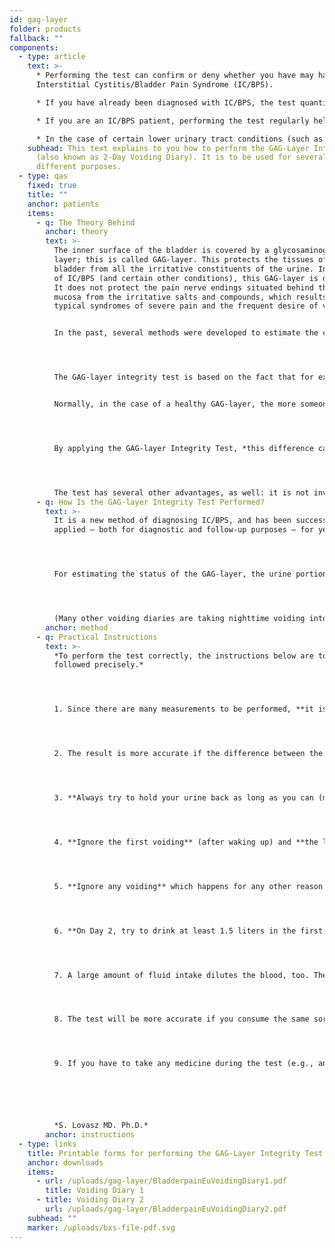 ```yaml
---
id: gag-layer
folder: products
fallback: ""
components:
  - type: article
    text: >-
      * Performing the test can confirm or deny whether you have may have
      Interstitial Cystitis/Bladder Pain Syndrome (IC/BPS).

      * If you have already been diagnosed with IC/BPS, the test quantitatively refers to the current severeness of the condition.

      * If you are an IC/BPS patient, performing the test regularly helps your therapist learn how effective your treatment is and determine the frequency of certain forms of treatment (e.g., bladder instillation).

      * In the case of certain lower urinary tract conditions (such as bacterial infection, bladder complications of oncotherapy), the test reveals whether the GAG-layer of the bladder is deficient (damaged), which may greatly help the convalescence.
    subhead: This text explains to you how to perform the GAG-Layer Integrity Test
      (also known as 2-Day Voiding Diary). It is to be used for several
      different purposes.
  - type: qas
    fixed: true
    title: ""
    anchor: patients
    items:
      - q: The Theory Behind
        anchor: theory
        text: >-
          The inner surface of the bladder is covered by a glycosaminoglycan
          layer; this is called GAG-layer. This protects the tissues of the
          bladder from all the irritative constituents of the urine. In the case
          of IC/BPS (and certain other conditions), this GAG-layer is deficient.
          It does not protect the pain nerve endings situated behind the bladder
          mucosa from the irritative salts and compounds, which results in the
          typical syndromes of severe pain and the frequent desire of voiding.


          In the past, several methods were developed to estimate the condition of this GAG-layer. During these tests, certain solutions were instilled into the bladder. However, these methods were invasive and (in the case of certain tests) painful, too, and their accuracy was inadequate. Current guidelines list none of them among the recommended diagnostic methods.




          The GAG-layer integrity test is based on the fact that for examining the effect of irritative substances on the bladder, no solution need be instilled, since the irritative constituents (e.g. potassium) are present in the urine itself. In conclusion, the more concentrated the urine is, the higher the irritative effect is – and the worse the symptoms are. 


          Normally, in the case of a healthy GAG-layer, the more someone drinks, the more urine is being produced, obviously. However, the *average* of urine volume of the voiding occasions (the urine portions) is roughly the same. If the GAG-layer is deficient, the situation is different. The large fluid intake dilutes the urine, which results in a  lower concentration of the irritative constituents; their irritative effect is more negligible. Thus, the symptoms are less severe. Therefore, patients with a deficient GAG-layer (typically, IC/BPS patients) can hold their urine back longer if it is less concentrated, which leads to *bigger urine portions*. In conclusion, the more expressed the GAG-layer deficiency is, the bigger the difference between the urine portions produced in case of concentrated and dilute urine is.




          By applying the GAG-layer Integrity Test, *this difference can be quantified*. This means in the case of GAG-layer test, that we can define the difference between the mean voided volumes at concentrated and diluted urine objectively, by numbers, expressed in percents.




          The test has several other advantages, as well: it is not invasive, painless, and can be performed by the patients on their own.
      - q: How Is the GAG-layer Integrity Test Performed?
        text: >-
          It is a new method of diagnosing IC/BPS, and has been successfully
          applied – both for diagnostic and follow-up purposes – for years. 




          For estimating the status of the GAG-layer, the urine portions have to be measured in case of concentrated and dilute urine, as well. To do so, on the first day of the test (Day 1), the patients are to have the least fluid intake possible (approximately 1.5 liters in the summer, 1 liter in the winter). On the second day of the test (Day 2), they have the most fluid intake possible (3.5 liters in the summer, 3 liters in the winter). *It is crucial to hold back the urine as long as possible*. *Each portion is to be measured during the daytime* – the difference between the *average* volume of portions of Day 1 and Day 2 refers to the integrity of the GAG-layer. 




          (Many other voiding diaries are taking nighttime voiding into account, too. Our experience shows that it is not necessary. Nighttime voiding is affected by several factors not directly related to any condition of the bladder. Therefore, taking these portions into consideration would adversely influence the accuracy of the test.)
        anchor: method
      - q: Practical Instructions
        text: >-
          *To perform the test correctly, the instructions below are to be
          followed precisely.*




          1. Since there are many measurements to be performed, **it is worth using a regular kitchen scale** (and measure the mass) instead of a measuring glass (for the volume). By doing so, any glass can be used for measuring the urine. Put the empty glass on the scale, null it, and put the full glass on the scale afterward. Although you get the mass (in grams or ounces) of the urine and not the volume (in milliliter or fluid ounces), the two sorts of data are correlated to each other. In addition, since only the difference between the two days’ portions counts, the mass can be used for the calculation, too.




          2. The result is more accurate if the difference between the fluid intake on the two days is considerable. It is worth **cutting down on drinking already from the afternoon of the day before Day 1** (Day 0).




          3. **Always try to hold your urine back as long as you can (maximal bladder capacity).** 




          4. **Ignore the first voiding** (after waking up) and **the last voiding** (before going to sleep) of the day. The first one in the morning is usually much bigger than the others, and the last one int the evening is much smaller, since most people void before going to sleep for “safety reasons”.




          5. **Ignore any voiding** which happens for any other reason than feeling that the bladder is full. (A typical case for this is a “preventive voiding”, just before someone must leave home.)




          6. **On Day 2, try to drink at least 1.5 liters in the first 90 minutes after waking up.** Then, during the day, drink another **2 liters**, most preferably in a balanced manner; 200 ml in each hour, if possible.




          7. A large amount of fluid intake dilutes the blood, too. The urine produced by the kidneys is affected by several hormones. These result in a delay of 2–2.5 hours regarding the urine portions. Therefore, **ignore any portions in the first 2–2.5 hours after waking up on Day 2**.




          8. The test will be more accurate if you consume the same sorts of food during the test. By doing so, no compounds originated from the metabolism of different food types will affect the urine portions – only the amount of fluid intake will. Try to drink water, weak chamomile tea, or linden blossom tea. No other dietary prescriptions need be followed.




          9. If you have to take any medicine during the test (e.g., antihypertensives, diuretics), do not change its dosage from the day before Day 1. Any changes in the administered medicine may affect the amount of urine, thus, the accuracy of the test, too.






          *S. Lovasz MD. Ph.D.*
        anchor: instructions
  - type: links
    title: Printable forms for performing the GAG-Layer Integrity Test
    anchor: downloads
    items:
      - url: /uploads/gag-layer/BladderpainEuVoidingDiary1.pdf
        title: Voiding Diary 1
      - title: Voiding Diary 2
        url: /uploads/gag-layer/BladderpainEuVoidingDiary2.pdf
    subhead: ""
    marker: /uploads/bxs-file-pdf.svg
---
```

